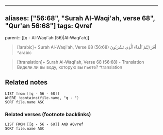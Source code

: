 
---
aliases: ["56:68", "Surah Al-Waqi'ah, verse 68", "Qur'an 56:68"]
tags: Qvref
---

parent:: [[q - Al-Waqi'ah (56)|Al-Waqi'ah]]

> [!arabic]+ Surah Al-Waqi'ah, Verse 68 (56:68)
> <span class="quran-arabic">أَفَرَءَيْتُمُ ٱلْمَآءَ ٱلَّذِى تَشْرَبُونَ</span>
^arabic

> [!translation]+ Surah Al-Waqi'ah, Verse 68 (56:68) - Translation
> Видели ли вы воду, которую вы пьете?
^translation



## Related notes
```dataview
LIST from [[q - 56 - 68]]
WHERE !contains(file.name, "q - ")
SORT file.name ASC
```

### Related verses (footnote backlinks)
```dataview
LIST FROM [[q - 56 - 68]] AND #Qvref
SORT file.name ASC
```

